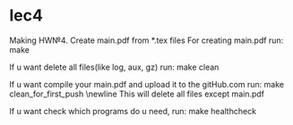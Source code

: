 # lec4
Making HW№4. Create main.pdf from *.tex files
For creating main.pdf run: make

If u want delete all files(like log, aux, gz) run: make clean

If u want compile your main.pdf and upload it to the gitHub.com run: make clean_for_first_push \newline This will delete all files except main.pdf

If u want check which programs do u need, run: make healthcheck
